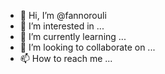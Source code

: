- 👋 Hi, I’m @fannorouli
- 👀 I’m interested in ...
- 🌱 I’m currently learning ...
- 💞️ I’m looking to collaborate on ...
- 📫 How to reach me ...

<!---
fannorouli/fannorouli is a ✨ special ✨ repository because its `README.md` (this file) appears on your GitHub profile.
You can click the Preview link to take a look at your changes.
--->
